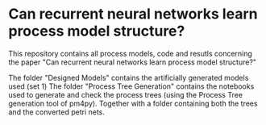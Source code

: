 # Can recurrent neural networks learn process model structure?

This repository contains all process models, code and resutls concerning the paper "Can recurrent neural networks learn process model structure?"

The folder "Designed Models" contains the artificially generated models used (set 1)
The folder "Process Tree Generation" contains the notebooks used to generate and check the process trees (using the Process Tree generation tool of pm4py). Together with a folder containing both the trees and the converted petri nets.

